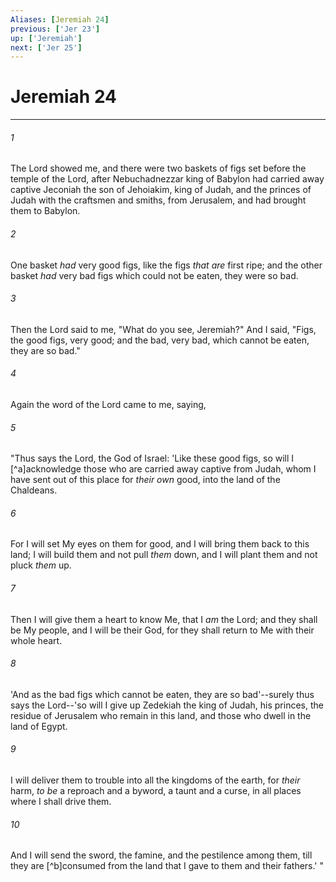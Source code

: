 ```yaml
---
Aliases: [Jeremiah 24]
previous: ['Jer 23']
up: ['Jeremiah']
next: ['Jer 25']
---
```

# Jeremiah 24

***


###### 1 
The Lord showed me, and there were two baskets of figs set before the temple of the Lord, after Nebuchadnezzar king of Babylon had carried away captive Jeconiah the son of Jehoiakim, king of Judah, and the princes of Judah with the craftsmen and smiths, from Jerusalem, and had brought them to Babylon. 

###### 2 
One basket _had_ very good figs, like the figs _that are_ first ripe; and the other basket _had_ very bad figs which could not be eaten, they were so bad. 

###### 3 
Then the Lord said to me, "What do you see, Jeremiah?" And I said, "Figs, the good figs, very good; and the bad, very bad, which cannot be eaten, they are so bad." 

###### 4 
Again the word of the Lord came to me, saying, 

###### 5 
"Thus says the Lord, the God of Israel: 'Like these good figs, so will I [^a]acknowledge those who are carried away captive from Judah, whom I have sent out of this place for _their own_ good, into the land of the Chaldeans. 

###### 6 
For I will set My eyes on them for good, and I will bring them back to this land; I will build them and not pull _them_ down, and I will plant them and not pluck _them_ up. 

###### 7 
Then I will give them a heart to know Me, that I _am_ the Lord; and they shall be My people, and I will be their God, for they shall return to Me with their whole heart. 

###### 8 
'And as the bad figs which cannot be eaten, they are so bad'--surely thus says the Lord--'so will I give up Zedekiah the king of Judah, his princes, the residue of Jerusalem who remain in this land, and those who dwell in the land of Egypt. 

###### 9 
I will deliver them to trouble into all the kingdoms of the earth, for _their_ harm, _to be_ a reproach and a byword, a taunt and a curse, in all places where I shall drive them. 

###### 10 
And I will send the sword, the famine, and the pestilence among them, till they are [^b]consumed from the land that I gave to them and their fathers.' "
